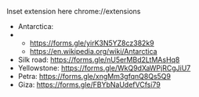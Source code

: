 Inset extension here chrome://extensions
- Antarctica:
- - https://forms.gle/yirK3N5YZ8cz382k9
  - https://en.wikipedia.org/wiki/Antarctica
- Silk road: https://forms.gle/nU5erMBd2LtMAsHq8
- Yellowstone: https://forms.gle/WkQ9dXaWPjRCgJiU7
- Petra: https://forms.gle/xngMm3gfqnQ8Qs5Q9
- Giza: https://forms.gle/FBYbNaUdefVCfsi79
